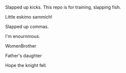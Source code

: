 Slapped up kicks. This repo is for training, slapping fish.

Little eskimo sammich!

Slapped up commas.

I'm enournmous.

WomenBrother

Father's daughter

Hope the knight fell.

